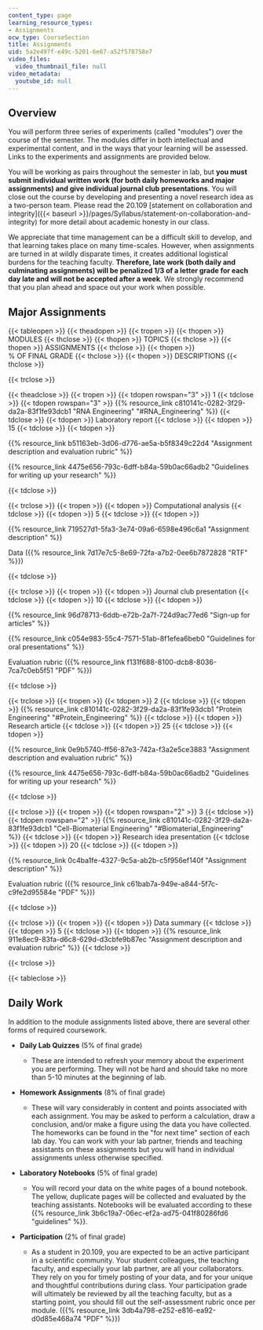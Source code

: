 ```yaml
---
content_type: page
learning_resource_types:
- Assignments
ocw_type: CourseSection
title: Assignments
uid: 5a2e497f-e49c-5201-6e67-a52f578758e7
video_files:
  video_thumbnail_file: null
video_metadata:
  youtube_id: null
---
```


Overview
--------

You will perform three series of experiments (called "modules") over the course of the semester. The modules differ in both intellectual and experimental content, and in the ways that your learning will be assessed. Links to the experiments and assignments are provided below.

You will be working as pairs throughout the semester in lab, but **you must submit individual written work (for both daily homeworks and major assignments) and give individual journal club presentations**. You will close out the course by developing and presenting a novel research idea as a two-person team. Please read the 20.109 [statement on collaboration and integrity]({{< baseurl >}}/pages/Syllabus/statement-on-collaboration-and-integrity) for more detail about academic honesty in our class.

We appreciate that time management can be a difficult skill to develop, and that learning takes place on many time-scales. However, when assignments are turned in at wildly disparate times, it creates additional logistical burdens for the teaching faculty. **Therefore, late work (both daily and culminating assignments) will be penalized 1/3 of a letter grade for each day late and will not be accepted after a week**. We strongly recommend that you plan ahead and space out your work when possible.

Major Assignments
-----------------

{{< tableopen >}}
{{< theadopen >}}
{{< tropen >}}
{{< thopen >}}
MODULES
{{< thclose >}}
{{< thopen >}}
TOPICS
{{< thclose >}}
{{< thopen >}}
ASSIGNMENTS
{{< thclose >}}
{{< thopen >}}
% OF FINAL GRADE
{{< thclose >}}
{{< thopen >}}
DESCRIPTIONS
{{< thclose >}}

{{< trclose >}}

{{< theadclose >}}
{{< tropen >}}
{{< tdopen rowspan="3" >}}
1
{{< tdclose >}}
{{< tdopen rowspan="3" >}}
{{% resource_link c810141c-0282-3f29-da2a-83f1fe93dcb1 "RNA Engineering" "#RNA_Engineering" %}}
{{< tdclose >}}
{{< tdopen >}}
Laboratory report
{{< tdclose >}}
{{< tdopen >}}
15
{{< tdclose >}}
{{< tdopen >}}


{{% resource_link b51163eb-3d06-d776-ae5a-b5f8349c22d4 "Assignment description and evaluation rubric" %}}

{{% resource_link 4475e656-793c-6dff-b84a-59b0ac66adb2 "Guidelines for writing up your research" %}}


{{< tdclose >}}

{{< trclose >}}
{{< tropen >}}
{{< tdopen >}}
Computational analysis
{{< tdclose >}}
{{< tdopen >}}
5
{{< tdclose >}}
{{< tdopen >}}


{{% resource_link 719527d1-5fa3-3e74-09a6-6598e496c6a1 "Assignment description" %}}

Data ({{% resource_link 7d17e7c5-8e69-72fa-a7b2-0ee6b7872828 "RTF" %}})


{{< tdclose >}}

{{< trclose >}}
{{< tropen >}}
{{< tdopen >}}
Journal club presentation
{{< tdclose >}}
{{< tdopen >}}
10
{{< tdclose >}}
{{< tdopen >}}


{{% resource_link 96d78713-6ddb-e72b-2a7f-724d9ac77ed6 "Sign-up for articles" %}} 

{{% resource_link c054e983-55c4-7571-51ab-8f1efea6beb0 "Guidelines for oral presentations" %}}

Evaluation rubric ({{% resource_link f131f688-8100-dcb8-8036-7ca7c0eb5f51 "PDF" %}})


{{< tdclose >}}

{{< trclose >}}
{{< tropen >}}
{{< tdopen >}}
2
{{< tdclose >}}
{{< tdopen >}}
{{% resource_link c810141c-0282-3f29-da2a-83f1fe93dcb1 "Protein Engineering" "#Protein_Engineering" %}}
{{< tdclose >}}
{{< tdopen >}}
Research article
{{< tdclose >}}
{{< tdopen >}}
25
{{< tdclose >}}
{{< tdopen >}}


{{% resource_link 0e9b5740-ff56-87e3-742a-f3a2e5ce3883 "Assignment description and evaluation rubric" %}}

{{% resource_link 4475e656-793c-6dff-b84a-59b0ac66adb2 "Guidelines for writing up your research" %}}


{{< tdclose >}}

{{< trclose >}}
{{< tropen >}}
{{< tdopen rowspan="2" >}}
3
{{< tdclose >}}
{{< tdopen rowspan="2" >}}
{{% resource_link c810141c-0282-3f29-da2a-83f1fe93dcb1 "Cell-Biomaterial Engineering" "#Biomaterial_Engineering" %}}
{{< tdclose >}}
{{< tdopen >}}
Research idea presentation
{{< tdclose >}}
{{< tdopen >}}
20
{{< tdclose >}}
{{< tdopen >}}


{{% resource_link 0c4ba1fe-4327-9c5a-ab2b-c5f956ef140f "Assignment description" %}}

Evaluation rubric ({{% resource_link c61bab7a-949e-a844-5f7c-c9fe2d95584e "PDF" %}})


{{< tdclose >}}

{{< trclose >}}
{{< tropen >}}
{{< tdopen >}}
Data summary
{{< tdclose >}}
{{< tdopen >}}
5
{{< tdclose >}}
{{< tdopen >}}
{{% resource_link 911e8ec9-83fa-d6c8-629d-d3cbfe9b87ec "Assignment description and evaluation rubric" %}} 
{{< tdclose >}}

{{< trclose >}}

{{< tableclose >}}

Daily Work
----------

In addition to the module assignments listed above, there are several other forms of required coursework.

*   **Daily Lab Quizzes** (5% of final grade)
    *   These are intended to refresh your memory about the experiment you are performing. They will not be hard and should take no more than 5-10 minutes at the beginning of lab.

*   **Homework Assignments** (8% of final grade)
    *   These will vary considerably in content and points associated with each assignment. You may be asked to perform a calculation, draw a conclusion, and/or make a figure using the data you have collected. The homeworks can be found in the "for next time" section of each lab day. You can work with your lab partner, friends and teaching assistants on these assignments but you will hand in individual assignments unless otherwise specified.

*   **Laboratory Notebooks** (5% of final grade)
    *   You will record your data on the white pages of a bound notebook. The yellow, duplicate pages will be collected and evaluated by the teaching assistants. Notebooks will be evaluated according to these {{% resource_link 3b6c19a7-06ec-ef2a-ad75-041f80286fd6 "guidelines" %}}.

*   **Participation** (2% of final grade)
    *   As a student in 20.109, you are expected to be an active participant in a scientific community. Your student colleagues, the teaching faculty, and especially your lab partner, are all your collaborators. They rely on you for timely posting of your data, and for your unique and thoughtful contributions during class. Your participation grade will ultimately be reviewed by all the teaching faculty, but as a starting point, you should fill out the self-assessment rubric once per module. ({{% resource_link 3db4a798-e252-e816-ea92-d0d85e468a74 "PDF" %}})
